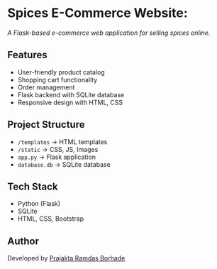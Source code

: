 # Spices E-Commerce Website:

*A Flask-based e-commerce web application for selling spices online.*

## Features
- User-friendly product catalog
- Shopping cart functionality
- Order management
- Flask backend with SQLite database
- Responsive design with HTML, CSS

## Project Structure
- `/templates` → HTML templates
- `/static` → CSS, JS, Images
- `app.py` → Flask application
- `database.db` → SQLite database

## Tech Stack
- Python (Flask)
- SQLite
- HTML, CSS, Bootstrap

## Author
Developed by [Prajakta Ramdas Borhade](https://github.com/borhadepraj)

